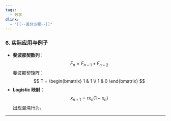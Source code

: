 ```yaml
---
tags:
  - 数学
dlink:
  - "[[--差分方程--]]"
---
```

### **6. 实际应用与例子**  
- **斐波那契数列**：  
  $$
  F_n = F_{n-1} + F_{n-2}
  $$
  斐波那契矩阵：
  $$
  T = \begin{bmatrix} 1 & 1 \\ 1 & 0 \end{bmatrix}
  $$
- **Logistic 映射**：
  $$
  x_{n+1} = r x_n (1 - x_n)
  $$
  出现混沌行为。  

---